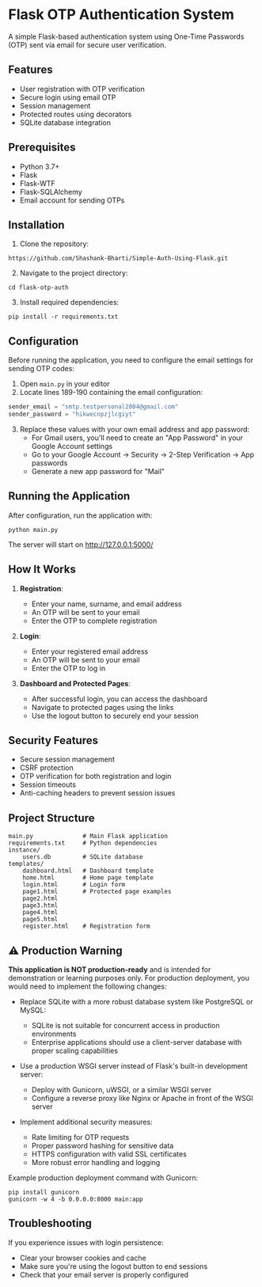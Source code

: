 # Flask OTP Authentication System

A simple Flask-based authentication system using One-Time Passwords (OTP) sent via email for secure user verification.

## Features

- User registration with OTP verification
- Secure login using email OTP
- Session management
- Protected routes using decorators
- SQLite database integration

## Prerequisites

- Python 3.7+
- Flask
- Flask-WTF
- Flask-SQLAlchemy
- Email account for sending OTPs

## Installation

1. Clone the repository:
```
https://github.com/Shashank-Bharti/Simple-Auth-Using-Flask.git
```

2. Navigate to the project directory:
```
cd flask-otp-auth
```

3. Install required dependencies:
```
pip install -r requirements.txt
```

## Configuration

Before running the application, you need to configure the email settings for sending OTP codes:

1. Open `main.py` in your editor
2. Locate lines 189-190 containing the email configuration:
```python
sender_email = "smtp.testpersonal2004@gmail.com"
sender_password = "hikwecnpzjlcgiyt"
```
3. Replace these values with your own email address and app password:
   - For Gmail users, you'll need to create an "App Password" in your Google Account settings
   - Go to your Google Account → Security → 2-Step Verification → App passwords
   - Generate a new app password for "Mail"

## Running the Application

After configuration, run the application with:

```
python main.py
```

The server will start on http://127.0.0.1:5000/

## How It Works

1. **Registration**:
   - Enter your name, surname, and email address
   - An OTP will be sent to your email
   - Enter the OTP to complete registration

2. **Login**:
   - Enter your registered email address
   - An OTP will be sent to your email
   - Enter the OTP to log in

3. **Dashboard and Protected Pages**:
   - After successful login, you can access the dashboard
   - Navigate to protected pages using the links
   - Use the logout button to securely end your session

## Security Features

- Secure session management
- CSRF protection
- OTP verification for both registration and login
- Session timeouts
- Anti-caching headers to prevent session issues

## Project Structure

```
main.py              # Main Flask application
requirements.txt     # Python dependencies
instance/
    users.db         # SQLite database
templates/
    dashboard.html   # Dashboard template
    home.html        # Home page template
    login.html       # Login form
    page1.html       # Protected page examples
    page2.html
    page3.html
    page4.html
    page5.html
    register.html    # Registration form
```

## ⚠️ Production Warning

**This application is NOT production-ready** and is intended for demonstration or learning purposes only. 
For production deployment, you would need to implement the following changes:

- Replace SQLite with a more robust database system like PostgreSQL or MySQL:
  - SQLite is not suitable for concurrent access in production environments
  - Enterprise applications should use a client-server database with proper scaling capabilities

- Use a production WSGI server instead of Flask's built-in development server:
  - Deploy with Gunicorn, uWSGI, or a similar WSGI server
  - Configure a reverse proxy like Nginx or Apache in front of the WSGI server

- Implement additional security measures:
  - Rate limiting for OTP requests
  - Proper password hashing for sensitive data
  - HTTPS configuration with valid SSL certificates
  - More robust error handling and logging

Example production deployment command with Gunicorn:
```
pip install gunicorn
gunicorn -w 4 -b 0.0.0.0:8000 main:app
```

## Troubleshooting

If you experience issues with login persistence:
- Clear your browser cookies and cache
- Make sure you're using the logout button to end sessions
- Check that your email server is properly configured


